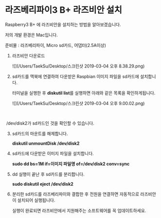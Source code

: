 # 라즈베리파이3 B+ 라즈비안 설치



Raspberry3 B+ 에 라즈비안을 설치하는 방법을 알아보겠습니다.

저의 개발 환경은 Mac입니다. 



준비물 : 라즈베리파이, Micro sd카드, 어댑터(2.5A이상)



1. 라즈비안 다운로드

   [RaspberryPi HomePage]: https://www.raspberrypi.org/downloads/	"RaspberryPi HomePage"

   ![](/Users/TaekSu/Desktop/스크린샷 2019-03-04 오후 8.38.29.png)



2. sd카드를 맥북에 연결하여 다운받은 Raspbian 이미지 파일을 sd카드에 설치합니다.

   터미널을 실행한 후 **diskutil list**를 실행하면 아래와 같은 목록을 확인하게됩니다.

   ![](/Users/TaekSu/Desktop/스크린샷 2019-03-04 오후 9.00.02.png)

​	

​	/dev/disk2가 sd카드인 것을 확인할 수 있습니다.



3. sd카드의 마운트를 해제합니다.

   **diskutil unmountDisk /dev/disk2**



4. sd카드에 다운받은 이미지 파일을 설치합니다. 

   **sudo dd bs=1M if=이미지 파일명 of=/dev/disk2 conv=sync**



5. dd 실행이 끝난 후 sd카드를 분리합니다. 

   **sudo diskutil eject /dev/disk2**



6. 분리한 sd카드를 라즈베리파이와 결합한 후 전원을 연결하면 자동적으로 라즈비안이 설치되어 실행됩니다. 

   실행이 완료되면 라즈비안에서 지원해주는 소프트웨어를 꼭 업데이트하세요.